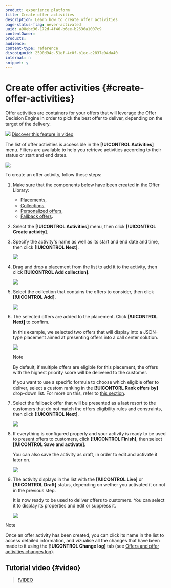 ```yaml
---
product: experience platform
title: Create offer activities
description: Learn how to create offer activities
page-status-flag: never-activated
uuid: a98ebc36-172d-4f46-b6ee-b2636a1007c9
contentOwner:
products:
audience:
content-type: reference
discoiquuid: 2590d94c-51ef-4c0f-b1ec-c2837e94da40
internal: n
snippet: y
---
```


# Create offer activities {#create-offer-activities}

Offer activities are containers for your offers that will leverage the Offer Decision Engine in order to pick the best offer to deliver, depending on the target of the delivery.

![](../assets/do-not-localize/how-to-video.png) [Discover this feature in video](#video)

The list of offer activities is accessible in the **[!UICONTROL Activities]** menu. Filters are available to help you retrieve activities according to their status or start and end dates.

![](../assets/activities-list.png)

To create an offer activity, follow these steps:

1. Make sure that the components below have been created in the Offer Library:

    * [Placements](../offer-library/creating-placements.md),
    * [Collections](../offer-library/creating-collections.md),
    * [Personalized offers](../offer-library/creating-personalized-offers.md),
    * [Fallback offers](../offer-library/creating-fallback-offers.md).

1. Select the **[!UICONTROL Activities]** menu, then click **[!UICONTROL Create activity]**.

1. Specify the activity's name as well as its start and end date and time, then click **[!UICONTROL Next]**.

    ![](../assets/activities-name.png)

1. Drag and drop a placement from the list to add it to the activity, then click **[!UICONTROL Add collection]**.

    ![](../assets/activities-placement.png)

1. Select the collection that contains the offers to consider, then click **[!UICONTROL Add]**.

    ![](../assets/activities-collection.png)

1. The selected offers are added to the placement. Click **[!UICONTROL Next]** to confirm.

    In this example, we selected two offers that will display into a JSON-type placement aimed at presenting offers into a call center solution.

    ![](../assets/offers-added.png)

    >[!NOTE]
    >
    >By default, if multiple offers are eligible for this placement, the offers with the highest priority score will be delivered to the customer.
    >
    >If you want to use a specific formula to choose which eligible offer to deliver, select a custom ranking in the **[!UICONTORL Rank offers by]** drop-down list. For more on this, refer to [this section](../offer-activities/rankings.md).

1. Select the fallback offer that will be presented as a last resort to the customers that do not match the offers eligibility rules and constraints, then click **[!UICONTROL Next]**.

    ![](../assets/add-fallback-offer.png)

1. If everything is configured properly and your activity is ready to be used to  present offers to customers, click **[!UICONTROL Finish]**, then select **[!UICONTROL Save and activate]**.

    You can also save the activity as draft, in order to edit and activate it later on.

    ![](../assets/save-activities.png)

1. The activity displays in the list with the **[!UICONTROL Live]** or **[!UICONTROL Draft]** status, depending on wether you activated it or not in the previous step. 

    It is now ready to be used to deliver offers to customers. You can select it to display its properties and edit or suppress it.

    ![](../assets/activities-created.png)

>[!NOTE]
>
>Once an offer activity has been created, you can click its name in the list to access detailed information, and vizualise all the changes that have been made to it using the **[!UICONTROL Change log]** tab (see [Offers and offer activities changes log](../get-started/user-interface.md#changes-log)). 

## Tutorial video {#video}

>[!VIDEO](https://video.tv.adobe.com/v/329606?quality=12)
